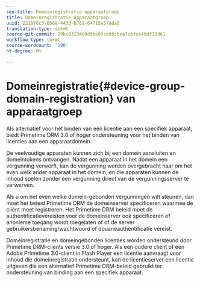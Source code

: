 ```yaml
---
seo-title: Domeinregistratie apparaatgroep
title: Domeinregistratie apparaatgroep
uuid: 221bf6c3-0568-443d-b761-64715a57ada6
translation-type: tm+mt
source-git-commit: 29bc8323460d9be0fce66cbea7c6fce46df20d61
workflow-type: tm+mt
source-wordcount: '190'
ht-degree: 0%

---
```



# Domeinregistratie{#device-group-domain-registration} van apparaatgroep

Als alternatief voor het binden van een licentie aan een specifiek apparaat, biedt Primetime DRM 3.0 of hoger ondersteuning voor het binden van licenties aan een apparaatdomein.

De veelvoudige apparaten kunnen zich bij een domein aansluiten en domeintokens ontvangen. Nadat een apparaat in het domein een vergunning verwerft, kan de vergunning worden overgebracht naar om het even welk ander apparaat in het domein, en die apparaten kunnen de inhoud spelen zonder een vergunning direct van de vergunningsserver te verwerven.

Als u om het even welke domein-gebonden vergunningen wilt steunen, dan moet het beleid Primetime DRM de domeinserver specificeren waarmee de cliënt moet registreren. Het Primetime DRM beleid moet de authentificatievereisten voor de domeinserver ook specificeren of anonieme toegang wordt toegelaten of of de server gebruikersbenaming/wachtwoord of douaneauthentificatie vereist.

Domeinregistratie en domeingebonden licenties worden ondersteund door Primetime DRM-clients versie 3.0 of hoger. Als een oudere client of een Adobe Primetime 3.0-client in Flash Player een licentie aanvraagt voor inhoud die domeinregistratie ondersteunt, kan de licentieserver een licentie uitgeven die een alternatief Primetime DRM-beleid gebruikt ter ondersteuning van binding aan een specifiek apparaat.
